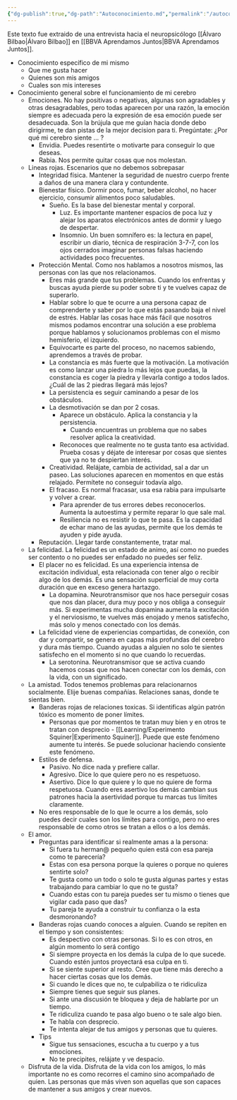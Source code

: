 ```yaml
---
{"dg-publish":true,"dg-path":"Autoconocimiento.md","permalink":"/autoconocimiento/","created":"2024-05-27T21:22","updated":"2024-05-27T22:22"}
---
```


Este texto fue extraido de una entrevista hacia el neuropsicólogo [[Álvaro Bilbao\|Álvaro Bilbao]] en [[BBVA Aprendamos Juntos\|BBVA Aprendamos Juntos]].
- Conocimiento específico de mi mismo
   - Que me gusta hacer
   - Quienes son mis amigos
   - Cuales son mis intereses
- Conocimiento general sobre el funcionamiento de mi cerebro
   - Emociones. No hay positivas o negativas, algunas son agradables y otras desagradables, pero todas aparecen por una razón, la emoción siempre es adecuada pero la expresión de esa emoción puede ser desadecuada. Son la brújula que me guían hacia donde debo dirigirme, te dan pistas de la mejor decision para ti. Pregúntate: ¿Por qué mi cerebro siente ... ?
      - Envidia. Puedes resentirte o motivarte para conseguir lo que deseas.
      - Rabia. Nos permite quitar cosas que nos molestan.
   - Lineas rojas. Escenarios que no debemos sobrepasar
      - Integridad física. Mantener la seguridad de nuestro cuerpo frente a daños de una manera clara y contundente.
      - Bienestar físico. Dormir poco, fumar, beber alcohol, no hacer ejercicio, consumir alimentos poco saludables.
         - Sueño. Es la base del bienestar mental y corporal. 
            - Luz. Es importante mantener espacios de poca luz y alejar los aparatos electrónicos antes de dormir y luego de despertar. 
            - Insomnio. Un buen somnífero es: la lectura en papel, escribir un diario, técnica de respiración 3-7-7, con los ojos cerrados imaginar personas falsas haciendo actividades poco frecuentes.
      - Protección Mental. Como nos hablamos a nosotros mismos, las personas con las que nos relacionamos.
         - Eres más grande que tus problemas. Cuando los enfrentas y buscas ayuda pierde su poder sobre ti y te vuelves capaz de superarlo.
         - Hablar sobre lo que te ocurre a una persona capaz de comprenderte y saber por lo que estás pasando baja el nivel de estrés. Hablar las cosas hace más fácil que nosotros mismos podamos encontrar una solución a ese problema porque hablamos y solucionamos problemas con el mismo hemisferio, el izquierdo.
         - Equivocarte es parte del proceso, no nacemos sabiendo, aprendemos a través de probar.
         - La constancia es más fuerte que la motivación. La motivación es como lanzar una piedra lo más lejos que puedas, la constancia es coger la piedra y llevarla contigo a todos lados. ¿Cuál de las 2 piedras llegará más lejos?
         - La persistencia es seguir caminando a pesar de los obstáculos.
         - La desmotivación se dan por 2 cosas.
            - Aparece un obstáculo. Aplica la constancia y la persistencia.
               - Cuando encuentras un problema que no sabes resolver aplica la creatividad.
            - Reconoces que realmente no te gusta tanto esa actividad. Prueba cosas y déjate de interesar por cosas que sientes que ya no te despiertan interés.
         - Creatividad. Relájate, cambia de actividad, sal a dar un paseo. Las soluciones aparecen en momentos en que estás relajado. Permítete no conseguir todavía algo.
         - El fracaso. Es normal fracasar, usa esa rabia para impulsarte y volver a crear.
            - Para aprender de tus errores debes reconocerlos. Aumenta la autoestima y permite reparar lo que sale mal.
            - Resiliencia no es resistir lo que te pasa. Es la capacidad de echar mano de las ayudas, permite que los demás te ayuden y pide ayuda.
      - Reputación. Llegar tarde constantemente, tratar mal.
   - La felicidad. La felicidad es un estado de animo, así como no puedes ser contento o no puedes ser enfadado no puedes ser feliz.
      - El placer no es felicidad. Es una experiencia intensa de excitación individual, esta relacionada con tener algo o recibir algo de los demás. Es una sensación superficial de muy corta duración que en exceso genera hartazgo.
         - La dopamina. Neurotransmisor que nos hace perseguir cosas que nos dan placer, dura muy poco y nos obliga a conseguir más. Si experimentas mucha dopamina aumenta la excitación y el nerviosismo, te vuelves más enojado y menos satisfecho, más solo y menos conectado con los demás.
      - La felicidad viene de experiencias compartidas, de conexión, con dar y compartir, se genera en capas más profundas del cerebro y dura más tiempo. Cuando ayudas a alguien no solo te sientes satisfecho en el momento si no que cuando lo recuerdas.
         - La serotonina. Neurotransmisor que se activa cuando hacemos cosas que nos hacen conectar con los demás, con la vida, con un significado.
   - La amistad. Todos tenemos problemas para relacionarnos socialmente. Elije buenas compañías. Relaciones sanas, donde te sientas bien.
      - Banderas rojas de relaciones toxicas. Si identificas algún patrón tóxico es momento de poner límites.
         - Personas que por momentos te tratan muy bien y en otros te tratan con desprecio - [[Learning/Experimento Squiner\|Experimento Squiner]]. Puede que este fenómeno aumente tu interés. Se puede solucionar haciendo consiente este fenómeno.
      - Estilos de defensa.
         - Pasivo. No dice nada y prefiere callar.
         - Agresivo. Dice lo que quiere pero no es respetuoso.
         - Asertivo. Dice lo que quiere y lo que no quiere de forma respetuosa. Cuando eres asertivo los demás cambian sus patrones hacia la asertividad porque tu marcas tus límites claramente.
      - No eres responsable de lo que le ocurre a los demás, solo puedes decir cuales son los límites para contigo, pero no eres responsable de como otros se tratan a ellos o a los demás.
   - El amor. 
      - Preguntas para identificar si realmente amas a la persona:
         - Si fuera tu herman@ pequeño quien está con esa pareja como te parecería?
         - Estas con esa persona porque la quieres o porque no quieres sentirte solo?
         - Te gusta como un todo o solo te gusta algunas partes y estas trabajando para cambiar lo que no te gusta?
         - Cuando estas con tu pareja puedes ser tu mismo o tienes que vigilar cada paso que das?
         - Tu pareja te ayuda a construir tu confianza o la esta desmoronando?
      - Banderas rojas cuando conoces a alguien. Cuando se repiten en el tiempo y son consistentes:
         - Es despectivo con otras personas. Si lo es con otros, en algún momento lo será contigo
         - Si siempre proyecta en los demás la culpa de lo que sucede. Cuando estén juntos proyectará esa culpa en ti.
         - Si se siente superior al resto. Cree que tiene más derecho a hacer ciertas cosas que los demás.
         - Si cuando le dices que no, te culpabiliza o te ridiculiza
         - Siempre tienes que seguir sus planes.
         - Si ante una discusión te bloquea y deja de hablarte por un tiempo.
         - Te ridiculiza cuando te pasa algo bueno o te sale algo bien.
         - Te habla con desprecio.
         - Te intenta alejar de tus amigos y personas que tu quieres.
      - Tips
         - Sigue tus sensaciones, escucha a tu cuerpo y a tus emociones.
         - No te precipites, relájate y ve despacio.
   - Disfruta de la vida. Disfruta de la vida con los amigos, lo más importante no es como recorres el camino sino acompañado de quien. Las personas que más viven son aquellas que son capaces de mantener a sus amigos y crear nuevos.